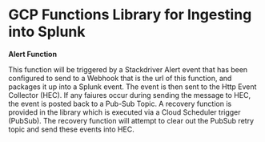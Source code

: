 # GCP Functions Library for Ingesting into Splunk

**Alert Function**

This function will be triggered by a Stackdriver Alert event that has been configured to send to a Webhook that is the url of this function, and packages it up into a Splunk event. The event is then sent to the Http Event Collector (HEC). 
If any faiures occur during sending the message to HEC, the event is posted back to a Pub-Sub Topic. A recovery function is provided in the library which is executed via a Cloud Scheduler trigger (PubSub). The recovery function will attempt to clear out the PubSub retry topic and send these events into HEC.



